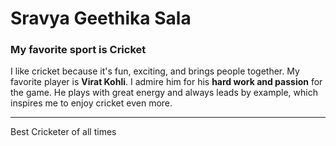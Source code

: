 # Sravya Geethika Sala
### My favorite sport is Cricket

I like cricket because it's fun, exciting, and brings people together. My favorite player is **Virat Kohli**. I admire him for his **hard work and passion** for the game. He plays with great energy and always leads by example, which inspires me to enjoy cricket even more.

---

Best Cricketer of all times 
